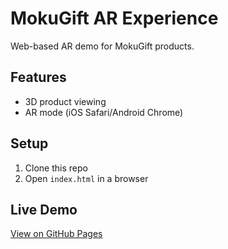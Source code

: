# MokuGift AR Experience
Web-based AR demo for MokuGift products.

## Features
- 3D product viewing
- AR mode (iOS Safari/Android Chrome)

## Setup
1. Clone this repo
2. Open `index.html` in a browser

## Live Demo
[View on GitHub Pages](https://vhalore.github.io/MokuGift-AR/)
